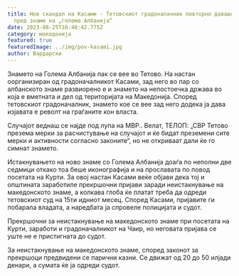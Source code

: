 ```yaml
---
title: Нов скандал на Касами - Тетовскиот градоналачник повторно даваше изјава
  пред знаме на „голема Албанија“
date: 2023-08-25T16:48:42.775Z
category: македонија
featured: true
featuredImage: ../img/pov-kasami.jpg
author: Вардарски
---
```

<!--StartFragment-->

Знамето на Голема Албанија пак се вее во Тетово. На настан оорганизиран од градоначалникот Касами, зад него во пар со албанското знаме развиорено е и знамето на непостоечка држава во која е вметната и дел од територијата на Македонија. Според тетовскиот градоначалник, знамето кое се вее зад него додека ја дава изјавата е револт на граѓаните кон власта.

Случајот веднаш се најде под лупа на МВР.. Велат, ТЕЛОП: „СВР Тетово презема мерки за расчистување на случајот и ќе бидат преземени сите мерки и активности согласно законите“, но не откриваат дали ќе го симнат знамето.

Истакнувањето на ново знаме со Голема Албанија доаѓа по неполни две седмици откако тоа беше иконографија и на прославата по повод посетата на Курти. За овој настан Касами веќе објави дека тој и општината заработиле прекршочни пријави заради неистакнување на македонското знаме, а колкава глоба ќе платат треба да одреди тетовскиот суд на 15ти идниот месец. Според Касами, пријавите ги побарала владата, а наредбата ја спровеле полицијата и судот.

Прекршочни за неистакнување на македонското знаме при посетата на Курти, заработи и градоначалникот на Чаир, но неговата пријава се уште не е пристигната до судот.

За неистакнување на македонското знаме, според законот за прекршоци предвидени се парични казни. Се движат од 20 до 50 илјади денари, а сумата ќе ја одреди судот.

<!--EndFragment-->